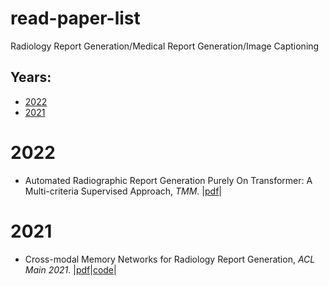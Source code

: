 # read-paper-list
Radiology Report Generation/Medical Report Generation/Image Captioning

## Years:
* [2022](#2022) 
* [2021](#2021)


# **2022** <div id="2022"></div>
* Automated Radiographic Report Generation Purely On Transformer: A Multi-criteria Supervised Approach, *TMM*. |[pdf](https://ieeexplore.ieee.org/document/9768661)|

# **2021** <div id="2021"></div>
* Cross-modal Memory Networks for Radiology Report Generation, *ACL Main 2021*. |[pdf](https://aclanthology.org/2021.acl-long.459.pdf)|[code](https://github.com/cuhksz-nlp/r2gencmn)| 
